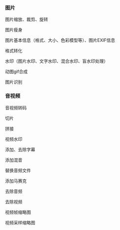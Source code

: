 ### 图片

图片缩放、裁剪、旋转

图片瘦身

图片基本信息（格式、大小、色彩模型等）、图片EXIF信息

格式转化

水印（图片水印、文字水印、混合水印、盲水印处理）

动图gif合成

图片识别


### 音视频

音视频转码

切片

拼接

视频水印

添加、去除字幕

添加混音

替换音频文件

添加马赛克

去除音频

去除视频

视频帧缩略图

视频采样缩略图





